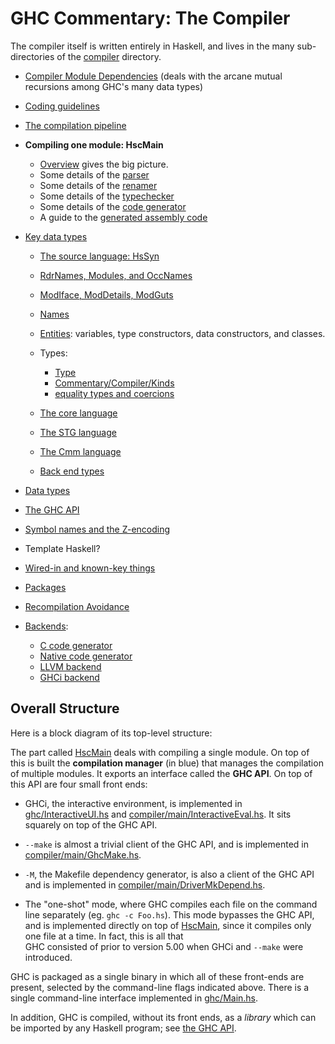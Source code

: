 # GHC Commentary: The Compiler



The compiler itself is written entirely in Haskell, and lives in the many sub-directories of the [compiler](/trac/ghc/browser/ghc/compiler) directory.  


- [Compiler Module Dependencies](module-dependencies) (deals with the arcane mutual recursions among GHC's many data types)
- [Coding guidelines](commentary/coding-style)

- [The compilation pipeline](commentary/pipeline)

- **Compiling one module: HscMain**

  - [Overview](commentary/compiler/hsc-main) gives the big picture. 
  - Some details of the [parser](commentary/compiler/parser)
  - Some details of the [renamer](commentary/compiler/renamer)
  - Some details of the [typechecker](commentary/compiler/type-checker)
  - Some details of the [code generator](commentary/compiler/code-gen)
  - A guide to the [generated assembly code](commentary/compiler/generated-code)

- [Key data types](commentary/compiler/key-data-types)

  - [The source language: HsSyn](commentary/compiler/hs-syn-type) 
  - [RdrNames, Modules, and OccNames](commentary/compiler/rdr-name-type)
  - [ModIface, ModDetails, ModGuts](commentary/compiler/module-types)
  - [Names](commentary/compiler/name-type)
  - [Entities](commentary/compiler/entity-types): variables, type constructors, data constructors, and classes.
  - Types: 

    - [Type](commentary/compiler/type-type)
    - [Commentary/Compiler/Kinds](commentary/compiler/kinds)
    - [equality types and coercions](commentary/compiler/fc)
  - [The core language](commentary/compiler/core-syn-type)
  - [The STG language](commentary/compiler/stg-syn-type)
  - [The Cmm language](commentary/compiler/cmm-type)
  - [Back end types](commentary/compiler/back-end-types)


 


- [Data types](commentary/compiler/data-types)
- [The GHC API](commentary/compiler/api)
- [Symbol names and the Z-encoding](commentary/compiler/symbol-names)
- Template Haskell?
- [Wired-in and known-key things](commentary/compiler/wired-in)
- [Packages](commentary/compiler/packages)
- [Recompilation Avoidance](commentary/compiler/recompilation-avoidance)
- [Backends](commentary/compiler/backends):

  - [C code generator](commentary/compiler/backends/ppr-c)
  - [Native code generator](commentary/compiler/backends/ncg)
  - [LLVM backend](commentary/compiler/backends/llvm)
  - [GHCi backend](commentary/compiler/backends/gh-ci)

## Overall Structure



Here is a block diagram of its top-level structure:



[](/trac/ghc/attachment/wiki/Commentary/Compiler/ghc-top.png)



The part called [HscMain](commentary/compiler/hsc-main) deals with compiling a single module.  On top of this is built the **compilation manager** (in blue) that manages the compilation of multiple modules.  It exports an interface called the **GHC API**.  On top of this API are four small front ends:


- GHCi, the interactive environment, is implemented in [ghc/InteractiveUI.hs](/trac/ghc/browser/ghc/ghc/InteractiveUI.hs) and [compiler/main/InteractiveEval.hs](/trac/ghc/browser/ghc/compiler/main/InteractiveEval.hs). It sits squarely on top of the GHC API.


 


- `--make` is almost a trivial client of the GHC API, and is implemented in [compiler/main/GhcMake.hs](/trac/ghc/browser/ghc/compiler/main/GhcMake.hs). 

- `-M`, the Makefile dependency generator, is also a client of the GHC API and is implemented in [compiler/main/DriverMkDepend.hs](/trac/ghc/browser/ghc/compiler/main/DriverMkDepend.hs). 

- The "one-shot" mode, where GHC compiles each file on the command line separately (eg. `ghc -c Foo.hs`). This mode bypasses the GHC API, and is implemented
  directly on top of [HscMain](commentary/compiler/hsc-main), since it compiles only one file at a time. In fact, this is all that   
  GHC consisted of prior to version 5.00 when GHCi and `--make` were introduced.


GHC is packaged as a single binary in which all of these front-ends are present, selected by the command-line flags indicated above.  There is a single command-line interface implemented in [ghc/Main.hs](/trac/ghc/browser/ghc/ghc/Main.hs).



In addition, GHC is compiled, without its front ends, as a *library* which can be imported by any Haskell program; see [the GHC API](commentary/compiler/api).


